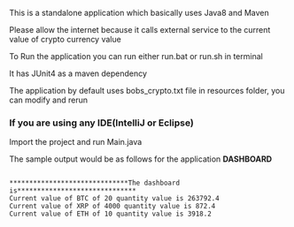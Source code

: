 This is a standalone application which basically uses Java8 and Maven

Please allow the internet because it calls external service to the current value of crypto currency value

To Run the application you can run either run.bat or run.sh in terminal

It has JUnit4 as a maven dependency

The application by default uses bobs_crypto.txt file in resources folder, you can modify and rerun

<h3>If you are using any IDE(IntelliJ or Eclipse)</h3>
Import the project and run Main.java

The sample output would be as follows for the application <b>DASHBOARD</b>


```

******************************The dashboard is******************************
Current value of BTC of 20 quantity value is 263792.4
Current value of XRP of 4000 quantity value is 872.4
Current value of ETH of 10 quantity value is 3918.2


```